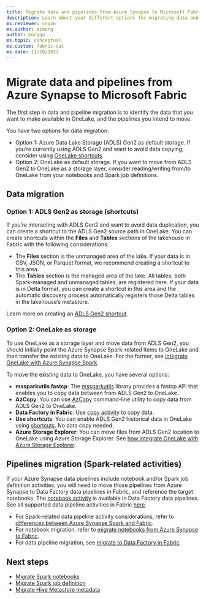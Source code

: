 ```yaml
---
title: Migrate data and pipelines from Azure Synapse to Microsoft Fabric
description: Learn about your different options for migrating data and pipelines from Azure Synapse to Microsoft Fabric.
ms.reviewer: sngun
ms.author: aimurg
author: murggu
ms.topic: conceptual
ms.custom: fabric-cat
ms.date: 11/10/2023
---
```


# Migrate data and pipelines from Azure Synapse to Microsoft Fabric

The first step in data and pipeline migration is to identify the data that you want to make available in OneLake, and the pipelines you intend to move.

You have two options for data migration:

* Option 1: Azure Data Lake Storage (ADLS) Gen2 as default storage. If you’re currently using ADLS Gen2 and want to avoid data copying, consider using [OneLake shortcuts](../onelake/onelake-shortcuts.md).
* Option 2: OneLake as default storage. If you want to move from ADLS Gen2 to OneLake as a storage layer, consider reading/writing from/to OneLake from your notebooks and Spark job definitions.

## Data migration

### Option 1: ADLS Gen2 as storage (shortcuts)

If you’re interacting with ADLS Gen2 and want to avoid data duplication, you can create a shortcut to the ADLS Gen2 source path in OneLake. You can create shortcuts within the **Files** and **Tables** sections of the lakehouse in Fabric with the following considerations:

* The **Files** section is the unmanaged area of the lake. If your data is in CSV, JSON, or Parquet format, we recommend creating a shortcut to this area.
* The **Tables** section is the managed area of the lake. All tables, both Spark-managed and unmanaged tables, are registered here. If your data is in Delta format, you can create a shortcut in this area and the automatic discovery process automatically registers those Delta tables in the lakehouse’s metastore.

Learn more on creating an [ADLS Gen2 shortcut](../onelake/create-adls-shortcut.md).

### Option 2: OneLake as storage

To use OneLake as a storage layer and move data from ADLS Gen2, you should initially point the Azure Synapse Spark-related items to OneLake and then transfer the existing data to OneLake. For the former, see [integrate OneLake with Azure Synapse Spark](../onelake/onelake-azure-synapse-analytics.md).

To move the existing data to OneLake, you have several options:

* **mssparkutils fastcp**: The [mssparkutils](microsoft-spark-utilities.md) library provides a fastcp API that enables you to copy data between from ADLS Gen2 to OneLake.
* **AzCopy**: You can use [AzCopy](/azure//storage/common/storage-use-azcopy-v10/) command-line utility to copy data from ADLS Gen2 to OneLake.
* **Data Factory in Fabric**: Use [copy activity](../data-factory/copy-data-activity.md) to copy data.
* **Use shortcuts**: You can enable ADLS Gen2 historical data in OneLake using [shortcuts](../onelake/create-adls-shortcut.md). No data copy needed.
* **Azure Storage Explorer**: You can move files from ADLS Gen2 location to OneLake using Azure Storage Explorer. See [how integrate OneLake with Azure Storage Explorer](../onelake/onelake-azure-storage-explorer.md).

## Pipelines migration (Spark-related activities)

If your Azure Synapse data pipelines include notebook and/or Spark job definition activities, you will need to move those pipelines from Azure Synapse to Data Factory data pipelines in Fabric, and reference the target notebooks. The [notebook activity](../data-factory/notebook-activity.md) is available in Data Factory data pipelines. See all  supported data pipeline activities in Fabric [here](../data-factory/activity-overview.md).

- For Spark-related data pipeline activity considerations, refer to [differences between Azure Synapse Spark and Fabric](comparison-between-fabric-and-azure-synapse-spark.md).
- For notebook migration, refer to [migrate notebooks from Azure Synapse to Fabric](migrate-synapse-notebooks.md).
- For data pipeline migration, see [migrate to Data Factory in Fabric](../data-factory/upgrade-paths.md).

## Next steps

- [Migrate Spark notebooks](migrate-synapse-notebooks.md)
- [Migrate Spark job definition](migrate-synapse-spark-job-definition.md)
- [Migrate Hive Metastore metadata](migrate-synapse-hms-metadata.md)
